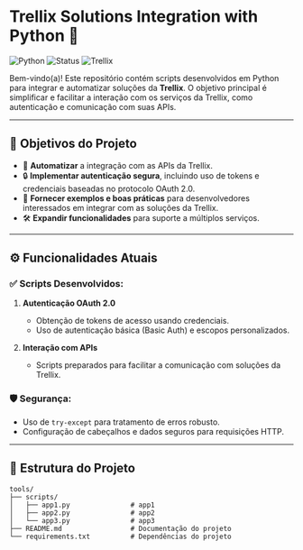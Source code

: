# Trellix Solutions Integration with Python 🚀

![Python](https://img.shields.io/badge/Python-3.x-blue)
![Status](https://img.shields.io/badge/Status-In%20Development-orange)
![Trellix](https://img.shields.io/badge/Trellix-Solutions-brightgreen)

Bem-vindo(a)! Este repositório contém scripts desenvolvidos em Python para integrar e automatizar soluções da **Trellix**. O objetivo principal é simplificar e facilitar a interação com os serviços da Trellix, como autenticação e comunicação com suas APIs.

---

## 📌 Objetivos do Projeto

- 🚀 **Automatizar** a integração com as APIs da Trellix.
- 🔒 **Implementar autenticação segura**, incluindo uso de tokens e credenciais baseadas no protocolo OAuth 2.0.
- 📖 **Fornecer exemplos e boas práticas** para desenvolvedores interessados em integrar com as soluções da Trellix.
- 🛠️ **Expandir funcionalidades** para suporte a múltiplos serviços.

---

## ⚙️ Funcionalidades Atuais

### ✅ Scripts Desenvolvidos:
1. **Autenticação OAuth 2.0**
   - Obtenção de tokens de acesso usando credenciais.
   - Uso de autenticação básica (Basic Auth) e escopos personalizados.

2. **Interação com APIs**
   - Scripts preparados para facilitar a comunicação com soluções da Trellix.

### 🛡️ Segurança:
- Uso de `try-except` para tratamento de erros robusto.
- Configuração de cabeçalhos e dados seguros para requisições HTTP.

---

## 📂 Estrutura do Projeto

```plaintext
tools/
├── scripts/
│   ├── app1.py               # app1
│   ├── app2.py               # app2
│   └── app3.py               # app3
├── README.md                 # Documentação do projeto
└── requirements.txt          # Dependências do projeto

